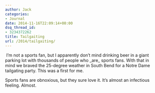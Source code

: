 ```yaml
---
author: Jack
categories:
- Journal
date: 2014-11-16T22:09:14+00:00
dsq_thread_id:
- 3234372262
title: Tailgaiting
url: /2014/tailgaiting/
---
```


<img src="/img/2014/11/1416175630_thumb.jpeg" align="middle" class="full aligncenter" alt="" title="" />  
I’m not a sports fan, but I apparently don’t mind drinking beer in a giant parking lot with thousands of people who _are_&nbsp;sports fans. With that in mind we braved the 25-degree weather in South Bend for a Notre Dame tailgating party. This was a first for me.

Sports fans are obnoxious, but they sure love it. It’s almost an infectious feeling. Almost.